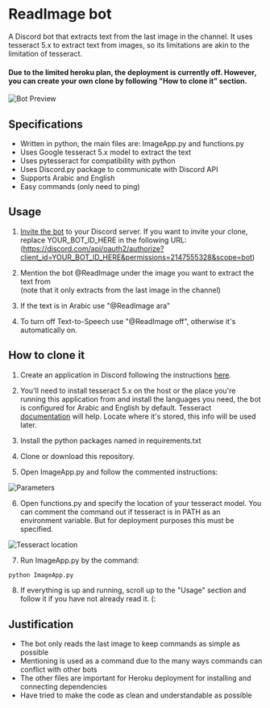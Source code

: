 # ReadImage bot

A Discord bot that extracts text from the last image in the channel. It uses tesseract 5.x to extract text from images, so its limitations are akin to the limitation of tesseract. 
#### Due to the limited heroku plan, the deployment is currently off. However, you can create your own clone by following "How to clone it" section.

![Bot Preview](https://user-images.githubusercontent.com/82774404/228958434-8f6b010e-9d6e-4551-b37f-cffe9b638f6b.png)

## Specifications

- Written in python, the main files are: ImageApp.py and functions.py
- Uses Google tesseract 5.x model to extract the text
- Uses pytesseract for compatibility with python
- Uses Discord.py package to communicate with Discord API
- Supports Arabic and English
- Easy commands (only need to ping)

## Usage

1. [Invite the bot](https://discord.com/api/oauth2/authorize?client_id=873485624034877481&permissions=2147555328&scope=bot) to your Discord server. If you want to invite your clone, replace YOUR_BOT_ID_HERE in the following URL: (https://discord.com/api/oauth2/authorize?client_id=YOUR_BOT_ID_HERE&permissions=2147555328&scope=bot)

2. Mention the bot @ReadImage under the image you want to extract the text from  
(note that it only extracts from the last image in the channel)

4. If the text is in Arabic use "@ReadImage ara"

5. To turn off Text-to-Speech use "@ReadImage off", otherwise it's automatically on.

## How to clone it

1. Create an application in Discord following the instructions [here](https://discordpy.readthedocs.io/en/stable/discord.html).

2. You'll need to install tesseract 5.x on the host or the place you're running this application from and install the languages you need, the bot is configured for Arabic and English by default. Tesseract [documentation](https://tesseract-ocr.github.io/tessdoc/Installation.html) will help. Locate where it's stored, this info will be used later.

3. Install the python packages named in requirements.txt

4. Clone or download this repository.

5. Open ImageApp.py and follow the commented instructions:

![Parameters](https://user-images.githubusercontent.com/82774404/228966983-0c78399f-e30c-4a0f-897c-9110833a8d5e.png)

6. Open functions.py and specify the location of your tesseract model. You can comment the command out if tesseract is in PATH as an environment variable. But for deployment purposes this must be specified.

![Tesseract location](https://user-images.githubusercontent.com/82774404/228968499-bb209ece-ffdb-40fa-9cd8-d297adff370d.png)

7. Run ImageApp.py by the command:
```cmd
python ImageApp.py
```

8. If everything is up and running, scroll up to the "Usage" section and follow it if you have not already read it. (:

## Justification

- The bot only reads the last image to keep commands as simple as possible
- Mentioning is used as a command due to the many ways commands can conflict with other bots
- The other files are important for Heroku deployment for installing and connecting dependencies
- Have tried to make the code as clean and understandable as possible 
